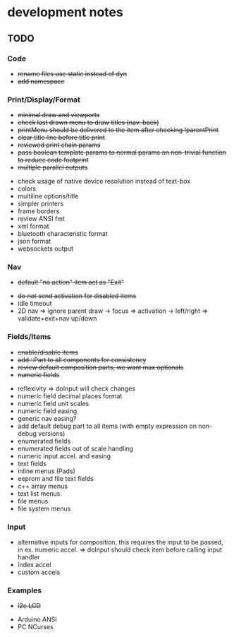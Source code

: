 # development notes

## TODO

### Code
- ~~rename files use static instead of dyn~~
- ~~add namespace~~

### Print/Display/Format
+ ~~minimal draw and viewports~~
+ ~~check last drawn menu to draw titles (nav. back)~~
+ ~~printMenu should be delivered to the item after checking !parentPrint~~
+ ~~clear title line before title print~~
+ ~~reviewed print chain params~~
+ ~~pass boolean template params to normal params on non-trivial function to reduce code footprint~~
+ ~~multiple parallel outputs~~
- check usage of native device resolution instead of text-box
- colors
- multiline options/title
- simpler printers
- frame borders
- review ANSI fmt
- xml format
- bluetooth characteristic format
- json format
- websockets output

### Nav
+ ~~default "no action" item act as "Exit"~~
- ~~do not send activation for disabled items~~
- idle timeout
- 2D nav => ignore parent draw -> focus => activation -> left/right => validate+exit+nav up/down

### Fields/Items
+ ~~enable/disable items~~
+ ~~add ::Part to all components for consistency~~
+ ~~review default composition parts, we want max optionals~~
+ ~~numeric fields~~
- reflexivity => doInput will check changes
- numeric field decimal places format
- numeric field unit scales
- numeric field easing
- generic nav easing?
- add default debug part to all items (with empty expression on non-debug versions)
- enumerated fields
- enumerated fields out of scale handling
- numeric input accel. and easing
- text fields
- inline menus (Pads)
- eeprom and file text fields
- c++ array menus
- text list menus
- file menus
- file system menus


### Input
- alternative inputs for composition, this requires the input to be passed, in ex. numeric accel. => doInput should check item before calling input handler
- index accel
- custom accels


### Examples
+ ~~i2c LCD~~
- Arduino ANSI
- PC NCurses
